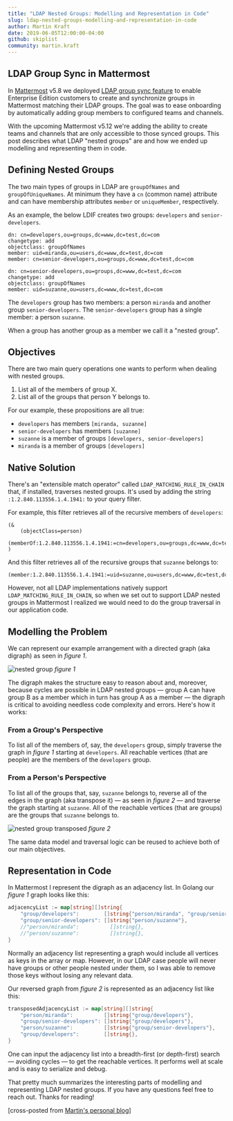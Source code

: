 ```yaml
---
title: "LDAP Nested Groups: Modelling and Representation in Code"
slug: ldap-nested-groups-modelling-and-representation-in-code
author: Martin Kraft
date: 2019-06-05T12:00:00-04:00
github: skiplist
community: martin.kraft
---
```


## LDAP Group Sync in Mattermost

In [Mattermost](https://mattermost.com) v5.8 we deployed [LDAP group sync feature](https://mattermost.com/pl/default-ldap-group-sync) to enable Enterprise Edition customers to create and synchronize groups in Mattermost matching their LDAP groups. The goal was to ease onboarding by automatically adding group members to configured teams and channels. 

With the upcoming Mattermost v5.12 we're adding the ability to create teams and channels that are only accessible to those synced groups. This post describes what LDAP "nested groups" are and how we ended up modelling and representing them in code.

## Defining Nested Groups

The two main types of groups in LDAP are `groupOfNames` and `groupOfUniqueNames`. At minimum they have a `cn` (common name) attribute and can have membership attributes `member` or `uniqueMember`, respectively. 

As an example, the below LDIF creates two groups: `developers` and `senior-developers`.

```ldif
dn: cn=developers,ou=groups,dc=www,dc=test,dc=com
changetype: add
objectclass: groupOfNames
member: uid=miranda,ou=users,dc=www,dc=test,dc=com
member: cn=senior-developers,ou=groups,dc=www,dc=test,dc=com

dn: cn=senior-developers,ou=groups,dc=www,dc=test,dc=com
changetype: add
objectclass: groupOfNames
member: uid=suzanne,ou=users,dc=www,dc=test,dc=com
```

The `developers` group has two members: a person `miranda` and another group `senior-developers`. The `senior-developers` group has a single member: a person `suzanne`. 

When a group has another group as a member we call it a "nested group".

## Objectives

There are two main query operations one wants to perform when dealing with nested groups.

1. List all of the members of group X.
2. List all of the groups that person Y belongs to. 

For our example, these propositions are all true:

* `developers` has members `[miranda, suzanne]`
* `senior-developers` has members `[suzanne]`
* `suzanne` is a member of groups `[developers, senior-developers]`
* `miranda` is a member of groups `[developers]`

## Native Solution

There's an "extensible match operator" called `LDAP_MATCHING_RULE_IN_CHAIN` that, if installed, traverses nested groups. It's used by adding the string `:1.2.840.113556.1.4.1941:` to your query filter.

For example, this filter retrieves all of the recursive members of `developers`:

```
(&
    (objectClass=person)
    (memberOf:1.2.840.113556.1.4.1941:=cn=developers,ou=groups,dc=www,dc=test,dc=com)
)
```

And this filter retrieves all of the recursive groups that `suzanne` belongs to:

```
(member:1.2.840.113556.1.4.1941:=uid=suzanne,ou=users,dc=www,dc=test,dc=com)
```

However, not all LDAP implementations natively support `LDAP_MATCHING_RULE_IN_CHAIN`, so when we set out to support LDAP nested groups in Mattermost I realized we would need to do the group traversal in our application code.

## Modelling the Problem

We can represent our example arrangement with a directed graph (aka digraph) as seen in *figure 1*.

![nested group](/img/nested-group.png)
*figure 1*

The digraph makes the structure easy to reason about and, moreover, because cycles are possible in LDAP nested groups — group A can have group B as a member which in turn has group A as a member — the digraph is critical to avoiding needless code complexity and errors. Here's how it works:

### From a Group's Perspective

To list all of the members of, say, the `developers` group, simply traverse the graph in *figure 1* starting at `developers`. All reachable vertices (that are people) are the members of the `developers` group. 

### From a Person's Perspective

To list all of the groups that, say, `suzanne` belongs to, reverse all of the edges in the graph (aka transpose it) — as seen in *figure 2* — and traverse the graph starting at `suzanne`. All of the reachable vertices (that are groups) are the groups that `suzanne` belongs to. 

![nested group transposed](/img/nested-group-transposed.png)
*figure 2* 

The same data model and traversal logic can be reused to achieve both of our main objectives.

## Representation in Code

In Mattermost I represent the digraph as an adjacency list. In Golang our *figure 1* graph looks like this:

```go
adjacencyList := map[string][]string{
    "group/developers":        []string{"person/miranda", "group/senior-developers"},
    "group/senior-developers": []string{"person/suzanne"},
    //"person/miranda":          []string{},
    //"person/suzanne":          []string{},
}
```

Normally an adjacency list representing a graph would include all vertices as keys in the array or map. However, in our LDAP case people will never have groups or other people nested under them, so I was able to remove those keys without losing any relevant data.

Our reversed graph from *figure 2* is represented as an adjacency list like this:

```go
transposedAdjacencyList := map[string][]string{
    "person/miranda":          []string{"group/developers"},
    "group/senior-developers": []string{"group/developers"},
    "person/suzanne":          []string{"group/senior-developers"},
    "group/developers":        []string{},
}
```

One can input the adjacency list into a breadth-first (or depth-first) search — avoiding cycles — to get the reachable vertices. It performs well at scale and is easy to serialize and debug.

That pretty much summarizes the interesting parts of modelling and representing LDAP nested groups. If you have any questions feel free to reach out. Thanks for reading!

[cross-posted from [Martin's personal blog](http://martin.upspin.org/2019/06/03/ldap-nested-groups-modelling-and-representation-in-code.html)]
